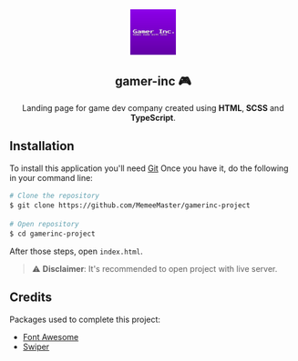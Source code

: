 <div  align="center">
<a  href="https://github.com/MemeeMaster/gamerinc-project">
<img  src="/img/icons/icon.png"  alt="Logo"  width="80"  height="80">
</a>
<h2>gamer-inc 🎮</h2>
<p>
Landing page for game dev company created using <strong>HTML</strong>,<strong> SCSS</strong> and <strong>TypeScript</strong>.
</div>

## Installation

To install this application you'll need [Git](https://git-scm.com/)
Once you have it, do the following in your command line:

```bash
# Clone the repository
$ git clone https://github.com/MemeeMaster/gamerinc-project

# Open repository
$ cd gamerinc-project
```

After those steps, open `index.html`.

> :warning: **Disclaimer**: It's recommended to open project with live server.

## Credits

Packages used to complete this project:

- [Font Awesome](https://fontawesome.com/)
- [Swiper](https://swiperjs.com)
